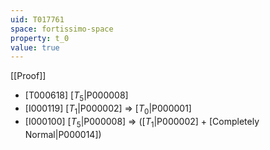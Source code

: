 ```yaml
---
uid: T017761
space: fortissimo-space
property: t_0
value: true
---
```

[[Proof]]

* [T000618] [$T_5$|P000008]
* [I000119] [$T_1$|P000002] => [$T_0$|P000001]
* [I000100] [$T_5$|P000008] => ([$T_1$|P000002] + [Completely Normal|P000014])

